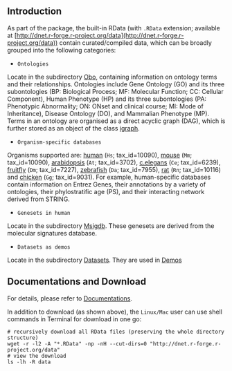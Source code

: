 ## Introduction
As part of the package, the built-in RData (with `.RData` extension; available at [http://dnet.r-forge.r-project.org/data](http://dnet.r-forge.r-project.org/data)) contain curated/compiled data, which can be broadly grouped into the following categories:

* `Ontologies`

Locate in the subdirectory [Obo](http://dnet.r-forge.r-project.org/data/Obo), containing information on ontology terms and their relationships. Ontologies include Gene Ontology (GO) and its three subontologies (BP: Biological Process; MF: Molecular Function; CC: Cellular Component), Human Phenotype (HP) and its three subontologies (PA: Phenotypic Abnormality; ON: ONset and clinical course; MI: Mode of Inheritance), Disease Ontology (DO), and Mammalian Phenotype (MP). Terms in an ontology are organised as a direct acyclic graph (DAG), which is further stored as an object of the class [igraph](http://igraph.sourceforge.net/doc/R/aaa-igraph-package.html).

* `Organism-specific databases`

Organisms supported are: [human](http://dnet.r-forge.r-project.org/data/Hs) (`Hs`; tax_id=10090), [mouse](http://dnet.r-forge.r-project.org/data/Mm) (`Mm`; tax_id=10090), [arabidopsis](http://dnet.r-forge.r-project.org/data/At) (`At`; tax_id=3702), [c.elegans](http://dnet.r-forge.r-project.org/data/Ce) (`Ce`; tax_id=6239), [fruitfly](http://dnet.r-forge.r-project.org/data/Dm) (`Dm`; tax_id=7227), [zebrafish](http://dnet.r-forge.r-project.org/data/Da) (`Da`; tax_id=7955), [rat](http://dnet.r-forge.r-project.org/data/Rn) (`Rn`; tax_id=10116) and [chicken](http://dnet.r-forge.r-project.org/data/Gg) (`Gg`; tax_id=9031). For example, human-specific databases contain information on Entrez Genes, their annotations by a variety of ontologies, their phylostratific age (PS), and their interacting network derived from STRING.

* `Genesets in human`

Locate in the subdirectory [Msigdb](http://dnet.r-forge.r-project.org/data/Msigdb). These genesets are derived from the molecular signatures database.

* `Datasets as demos`

Locate in the subdirectory [Datasets](http://dnet.r-forge.r-project.org/data/Datasets). They are used in [Demos](http://dnet.r-forge.r-project.org/demos.html)

## Documentations and Download

For details, please refer to [Documentations](http://dnet.r-forge.r-project.org/docs.html).

In addition to download (as shown above), the `Linux/Mac` user can use shell commands in Terminal for download in one go:
    
    # recursively download all RData files (preserving the whole directory structure)
    wget -r -l2 -A "*.RData" -np -nH --cut-dirs=0 "http://dnet.r-forge.r-project.org/data" 
    # view the download
    ls -lh -R data
